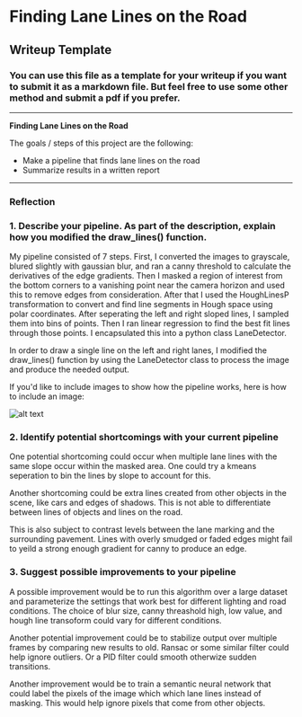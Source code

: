 # **Finding Lane Lines on the Road** 

## Writeup Template

### You can use this file as a template for your writeup if you want to submit it as a markdown file. But feel free to use some other method and submit a pdf if you prefer.

---

**Finding Lane Lines on the Road**

The goals / steps of this project are the following:
* Make a pipeline that finds lane lines on the road
* Summarize results in a written report


[//]: # (Image References)

[image1]: ./examples/grayscale.jpg "Grayscale"

---

### Reflection

### 1. Describe your pipeline. As part of the description, explain how you modified the draw_lines() function.

My pipeline consisted of 7 steps. First, I converted the images to grayscale, blured slightly with gaussian blur, and ran a canny threshold to calculate the derivatives of the edge gradients. Then I masked a region of interest from the bottom corners to a vanishing point near the camera horizon and used this to remove edges from consideration. After that I used the HoughLinesP transformation to convert and find line segments in Hough space using polar coordinates. After seperating the left and right sloped lines, I sampled them into bins of points. Then I ran linear regression to find the best fit lines through those points. I encapsulated this into a python class LaneDetector.

In order to draw a single line on the left and right lanes, I modified the draw_lines() function by using the LaneDetector class to process the image and produce the needed output. 

If you'd like to include images to show how the pipeline works, here is how to include an image: 

![alt text][image1]


### 2. Identify potential shortcomings with your current pipeline


One potential shortcoming could occur when multiple lane lines with the same slope occur within the masked area. One could try a kmeans seperation to bin the lines by slope to account for this.

Another shortcoming could be extra lines created from other objects in the scene, like cars and edges of shadows. This is not able to differentiate between lines of objects and lines on the road.

This is also subject to contrast levels between the lane marking and the surrounding pavement. Lines with overly smudged or faded edges might fail to yeild a strong enough gradient for canny to produce an edge.

### 3. Suggest possible improvements to your pipeline

A possible improvement would be to run this algorithm over a large dataset and parameterize the settings that work best for different lighting and road conditions. The choice of blur size, canny threashold high, low value, and hough line transoform could vary for different conditions.

Another potential improvement could be to stabilize output over multiple frames by comparing new results to old. Ransac or some similar filter could help ignore outliers. Or a PID filter could smooth otherwize sudden transitions.

Another improvement would be to train a semantic neural network that could label the pixels of the image which which lane lines instead of masking. This would help ignore pixels that come from other objects.

